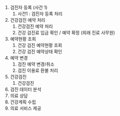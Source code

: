 1. 검진자 등록 (사건 1)
	1. 사건1 : 검진자 등록 처리
2. 건강검진 예약 처리
	1. 건강검진 예약 처리
	2. 건강 검진료 입금 확인 / 예약 확정 (외래 진료 사무원)
3. 예약현황 조회
	1. 건강 검진 예약현황 조회
	2. 건강 검진 예약상태 확인
4. 예약 변경
	1. 검진 예약 변경/취소
	2. 검진 이용료 환불 처리
5. 건강검진
	1. 건강검진
6. 검진 데이터 분석
7. 의료 상담
8. 건강계획 수립
9. 의료 서비스 제공